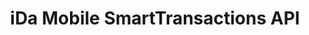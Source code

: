 ---
title: iDa Mobile SmartTransactions API

language_tabs:
  - json : JSON
  - curl : cURL

toc_footers:
  - <a href='http://www.idamob.ru'>@ copyright iDa Mobile 2016</a>

includes:
  - smarttransactions/description
  - smarttransactions/architecture
  - smarttransactions/protocol
  - smarttransactions/installation
  - smarttransactions/faq

search: true
---